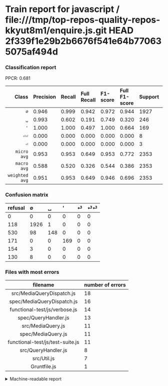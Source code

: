 # Train report for javascript / file:///tmp/top-repos-quality-repos-kkyut8m1/enquire.js.git HEAD 2f339f1e29b2b6676f541e64b770635075af494d

### Classification report

PPCR: 0.681

| Class | Precision | Recall | Full Recall | F1-score | Full F1-score | Support | Full Support | PPCR |
|------:|:----------|:-------|:------------|:---------|:---------|:--------|:-------------|:-----|
| `∅` | 0.946| 0.999| 0.942| 0.972| 0.944| 1927| 2045| 0.942 |
| `␣` | 0.993| 0.602| 0.191| 0.749| 0.320| 246| 776| 0.317 |
| `'` | 1.000| 1.000| 0.497| 1.000| 0.664| 169| 340| 0.497 |
| `⏎⏎` | 0.000| 0.000| 0.000| 0.000| 0.000| 8| 138| 0.058 |
| `⏎` | 0.000| 0.000| 0.000| 0.000| 0.000| 3| 157| 0.019 |
| `micro avg` | 0.953| 0.953| 0.649| 0.953| 0.772| 2353| 3456| 0.681 |
| `macro avg` | 0.588| 0.520| 0.326| 0.544| 0.386| 2353| 3456| 0.681 |
| `weighted avg` | 0.951| 0.953| 0.649| 0.946| 0.696| 2353| 3456| 0.681 |

### Confusion matrix

|refusal|  ∅| ␣| '| ⏎| ⏎⏎| 
|:---|:---|:---|:---|:---|:---|
|0 |0 |0 |0 |0 |0 |
|118 |1926 |1 |0 |0 |0 |
|530 |98 |148 |0 |0 |0 |
|171 |0 |0 |169 |0 |0 |
|154 |3 |0 |0 |0 |0 |
|130 |8 |0 |0 |0 |0 |

### Files with most errors

| filename | number of errors|
|:----:|:-----|
| src/MediaQueryDispatch.js | 18 |
| spec/MediaQueryDispatch.js | 16 |
| functional-test/js/verbose.js | 14 |
| spec/QueryHandler.js | 13 |
| src/MediaQuery.js | 11 |
| spec/MediaQuery.js | 11 |
| functional-test/js/test-suite.js | 11 |
| src/QueryHandler.js | 8 |
| src/Util.js | 7 |
| Gruntfile.js | 1 |

<details>
    <summary>Machine-readable report</summary>
```json
{
  "cl_report": {"\u0027": {"f1-score": 1.0, "precision": 1.0, "recall": 1.0, "support": 169}, "macro avg": {"f1-score": 0.544320666585729, "precision": 0.5879451874082747, "recall": 0.5202214149801072, "support": 2353}, "micro avg": {"f1-score": 0.953251168720782, "precision": 0.953251168720782, "recall": 0.953251168720782, "support": 2353}, "weighted avg": {"f1-score": 0.9463848476855637, "precision": 0.950758078994202, "recall": 0.953251168720782, "support": 2353}, "\u2205": {"f1-score": 0.9722362443210499, "precision": 0.9464373464373464, "recall": 0.9994810586403736, "support": 1927}, "\u23ce": {"f1-score": 0.0, "precision": 0.0, "recall": 0.0, "support": 3}, "\u23ce\u23ce": {"f1-score": 0.0, "precision": 0.0, "recall": 0.0, "support": 8}, "\u2423": {"f1-score": 0.7493670886075949, "precision": 0.9932885906040269, "recall": 0.6016260162601627, "support": 246}},
  "cl_report_full": {"\u0027": {"f1-score": 0.6640471512770137, "precision": 1.0, "recall": 0.4970588235294118, "support": 340}, "macro avg": {"f1-score": 0.38563295966716743, "precision": 0.5879451874082747, "recall": 0.3259179527934986, "support": 3456}, "micro avg": {"f1-score": 0.7722499569633327, "precision": 0.953251168720782, "recall": 0.6490162037037037, "support": 3456}, "weighted avg": {"f1-score": 0.6958381422654744, "precision": 0.881439907341753, "recall": 0.6490162037037037, "support": 3456}, "\u2205": {"f1-score": 0.9441176470588236, "precision": 0.9464373464373464, "recall": 0.9418092909535453, "support": 2045}, "\u23ce": {"f1-score": 0.0, "precision": 0.0, "recall": 0.0, "support": 157}, "\u23ce\u23ce": {"f1-score": 0.0, "precision": 0.0, "recall": 0.0, "support": 138}, "\u2423": {"f1-score": 0.31999999999999995, "precision": 0.9932885906040269, "recall": 0.19072164948453607, "support": 776}},
  "ppcr": 0.6808449074074074
}
```
</details>
